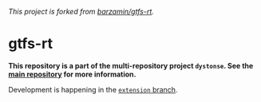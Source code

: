 _This project is forked from [barzamin/gtfs-rt](https://github.com/barzamin/gtfs-rt)._

# gtfs-rt

**This repository is a part of the multi-repository project `dystonse`. See the [main repository](https://github.com/dystonse/dystonse) for more information.**

Development is happening in the [`extension` branch](https://github.com/dystonse/gtfs-rt/tree/extension).
